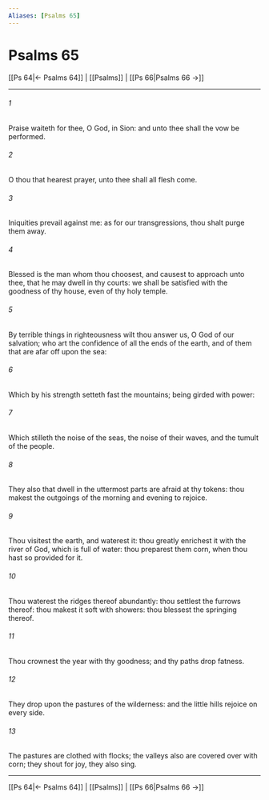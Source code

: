 ```yaml
---
Aliases: [Psalms 65]
---
```

# Psalms 65

[[Ps 64|← Psalms 64]] | [[Psalms]] | [[Ps 66|Psalms 66 →]]
***



###### 1 
Praise waiteth for thee, O God, in Sion: and unto thee shall the vow be performed. 

###### 2 
O thou that hearest prayer, unto thee shall all flesh come. 

###### 3 
Iniquities prevail against me: as for our transgressions, thou shalt purge them away. 

###### 4 
Blessed is the man whom thou choosest, and causest to approach unto thee, that he may dwell in thy courts: we shall be satisfied with the goodness of thy house, even of thy holy temple. 

###### 5 
By terrible things in righteousness wilt thou answer us, O God of our salvation; who art the confidence of all the ends of the earth, and of them that are afar off upon the sea: 

###### 6 
Which by his strength setteth fast the mountains; being girded with power: 

###### 7 
Which stilleth the noise of the seas, the noise of their waves, and the tumult of the people. 

###### 8 
They also that dwell in the uttermost parts are afraid at thy tokens: thou makest the outgoings of the morning and evening to rejoice. 

###### 9 
Thou visitest the earth, and waterest it: thou greatly enrichest it with the river of God, which is full of water: thou preparest them corn, when thou hast so provided for it. 

###### 10 
Thou waterest the ridges thereof abundantly: thou settlest the furrows thereof: thou makest it soft with showers: thou blessest the springing thereof. 

###### 11 
Thou crownest the year with thy goodness; and thy paths drop fatness. 

###### 12 
They drop upon the pastures of the wilderness: and the little hills rejoice on every side. 

###### 13 
The pastures are clothed with flocks; the valleys also are covered over with corn; they shout for joy, they also sing.

***
[[Ps 64|← Psalms 64]] | [[Psalms]] | [[Ps 66|Psalms 66 →]]

